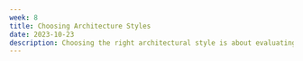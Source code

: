 ```yaml
---
week: 8
title: Choosing Architecture Styles
date: 2023-10-23
description: Choosing the right architectural style is about evaluating tradeoffs, not only from a technical perspective but also taking into account business requirements. We will explore through case studies how each architectural style can be applied in each situation.
---
```

